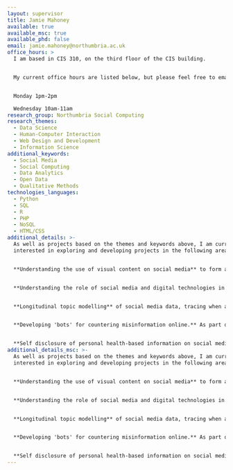 ```yaml
---
layout: supervisor
title: Jamie Mahoney
available: true
available_msc: true
available_phd: false
email: jamie.mahoney@northumbria.ac.uk
office_hours: >
  I am based in CIS 310, on the third floor of the CIS building.


  My current office hours are listed below, but please feel free to email to make an appointment outside of these times. 


  Monday 1pm-2pm 

  Wednesday 10am-11am
research_group: Northumbria Social Computing
research_themes:
  - Data Science
  - Human-Computer Interaction
  - Web Design and Development
  - Information Science
additional_keywords:
  - Social Media
  - Social Computing
  - Data Analytics
  - Open Data
  - Qualitative Methods
technologies_languages:
  - Python
  - SQL
  - R
  - PHP
  - NoSQL
  - HTML/CSS
additional_details: >-
  A﻿s well as projects based on the themes and keywords above, I am currently
  interested in exploring and developing projects in the following areas:


  **Understanding the use of visual content on social media** to form and disseminate narratives and information in various contexts, such as politics, sports, or healthcare. This would not only focus on the collection and analysis of relevant data, but how this might be done reliably and effectively, on a larger scale.


  **Understanding the role of social media and digital technologies in politics.** Technologies such as social media platforms will invariably play a role in how many individuals search, find, and are exposed to political content and information. Areas of investigation may include: understanding how individuals perceive these platforms, the extent to which they consciously seek political information online, and how this information influences their political opinions and involvement in political processes.


  **Longitudinal topic modelling** of social media data, tracing when and how certain topics have formed and evolved over time. In doing so, we can identify how topics of discussion have developed from seemingly innocuous topics through to more extreme and problematic topics.


  **D﻿eveloping 'bots' for countering misinformation online.** As part of the PERCEPTIONS project (which you can find here: <https://www.perceptions.eu/>) we have been considering how approaches such as 'bot' accounts might be used to identify and/or counter misinformation online. While the PERCEPTIONS project focused on the context of migration to Europe, such approaches could be used in other contexts.


  **S﻿elf disclosure of personal health-based information on social media.** Prior to Covid-19, many people would not necessarily disclose their own health information on social media. However, many people have use social media to share images of their Covid-19 tests (both positive and negative) online. I am interested in identifying how we might retrieve relevant data from online platforms (which may include image analysis to identify which images contain lateral flow tests, for example), and analysing this data to understand the motivations for doing so, and what kinds of information and topics are being shared and discussed as a result.
additional_details_msc: >-
  A﻿s well as projects based on the themes and keywords above, I am currently
  interested in exploring and developing projects in the following areas:


  **Understanding the use of visual content on social media** to form and disseminate narratives and information in various contexts, such as politics, sports, or healthcare. This would not only focus on the collection and analysis of relevant data, but how this might be done reliably and effectively, on a larger scale.


  **Understanding the role of social media and digital technologies in politics.** Technologies such as social media platforms will invariably play a role in how many individuals search, find, and are exposed to political content and information. Areas of investigation may include: understanding how individuals perceive these platforms, the extent to which they consciously seek political information online, and how this information influences their political opinions and involvement in political processes.


  **Longitudinal topic modelling** of social media data, tracing when and how certain topics have formed and evolved over time. In doing so, we can identify how topics of discussion have developed from seemingly innocuous topics through to more extreme and problematic topics.


  **D﻿eveloping 'bots' for countering misinformation online.** As part of the PERCEPTIONS project (which you can find here: <https://www.perceptions.eu/>) we have been considering how approaches such as 'bot' accounts might be used to identify and/or counter misinformation online. While the PERCEPTIONS project focused on the context of migration to Europe, such approaches could be used in other contexts.


  **S﻿elf disclosure of personal health-based information on social media.** Prior to Covid-19, many people would not necessarily disclose their own health information on social media. However, many people have use social media to share images of their Covid-19 tests (both positive and negative) online. I am interested in identifying how we might retrieve relevant data from online platforms (which may include image analysis to identify which images contain lateral flow tests, for example), and analysing this data to understand the motivations for doing so, and what kinds of information and topics are being shared and discussed as a result.
---
```

